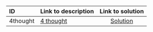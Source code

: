| ID | Link to description | Link to solution |
|:---|:---|:---:|
| 4thought | [4 thought](https://open.kattis.com/problems/4thought) | [Solution](https://github.com/versenyi98/leetcode-solutions/tree/main/solutions/4%20thought)|
